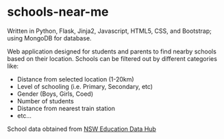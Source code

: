 # schools-near-me
Written in Python, Flask, Jinja2, Javascript, HTML5, CSS, and Bootstrap; using MongoDB for database.

Web application designed for students and parents to find nearby schools based on their location.
Schools can be filtered out by different categories like:
<ul>
    <li>Distance from selected location (1-20km)</li>
    <li>Level of schooling (i.e. Primary, Secondary, etc)
    <li>Gender (Boys, Girls, Coed)</li>
    <li>Number of students</li>
    <li>Distance from nearest train station</li>
    <li>etc...</li>
</ul>

School data obtained from <a href="https://data.cese.nsw.gov.au">NSW Education Data Hub</a>